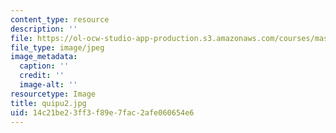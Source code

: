 ```yaml
---
content_type: resource
description: ''
file: https://ol-ocw-studio-app-production.s3.amazonaws.com/courses/mas-962-special-topics-new-textiles-spring-2010/14c21be23ff3f89e7fac2afe060654e6_quipu2.jpg
file_type: image/jpeg
image_metadata:
  caption: ''
  credit: ''
  image-alt: ''
resourcetype: Image
title: quipu2.jpg
uid: 14c21be2-3ff3-f89e-7fac-2afe060654e6
---
```


